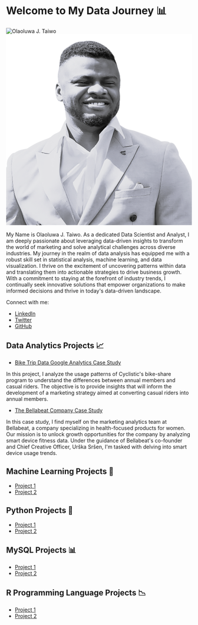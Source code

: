 # Welcome to My Data Journey 📊

![Olaoluwa J. Taiwo](https://github.com/OlaoluwajohnsonT/Portfolio/blob/main/1000020723-removebg.png)
![Olaoluwa J. Taiwo](https://github.com/OlaoluwajohnsonT/Portfolio/blob/main/ll2j58ef.png)

My Name is Olaoluwa J. Taiwo. As a dedicated Data Scientist and Analyst, I am deeply passionate about leveraging data-driven insights to transform the world of marketing and solve analytical challenges across diverse industries. My journey in the realm of data analysis has equipped me with a robust skill set in statistical analysis, machine learning, and data visualization. I thrive on the excitement of uncovering patterns within data and translating them into actionable strategies to drive business growth. With a commitment to staying at the forefront of industry trends, I continually seek innovative solutions that empower organizations to make informed decisions and thrive in today's data-driven landscape.

Connect with me:
- [LinkedIn](https://www.linkedin.com/in/your-linkedin-profile)
- [Twitter](https://twitter.com/your-twitter-handle)
- [GitHub](https://github.com/your-github-username)

## Data Analytics Projects 📈

- [Bike Trip Data Google Analytics Case Study](https://github.com/OlaoluwajohnsonT/Bike-Trip-Datat-Google-Analytics-Case-Study)

In this project, I analyze the usage patterns of Cyclistic's bike-share program to understand the differences between annual members and casual riders. The objective is to provide insights that will inform the development of a marketing strategy aimed at converting casual riders into annual members.
  
- [The Bellabeat Company Case Study](https://github.com/OlaoluwajohnsonT/The-BellaBeat-Company-Case-Study)

In this case study, I find myself on the marketing analytics team at Bellabeat, a company specializing in health-focused products for women. Our mission is to unlock growth opportunities for the company by analyzing smart device fitness data. Under the guidance of Bellabeat's co-founder and Chief Creative Officer, Urška Sršen, I'm tasked with delving into smart device usage trends.


## Machine Learning Projects 🤖

- [Project 1](project1_link_url)
- [Project 2](project2_link_url)
## Python Projects 🐍

- [Project 1](project1_link_url)
- [Project 2](project2_link_url)
## MySQL Projects 📊

- [Project 1](project1_link_url)
- [Project 2](project2_link_url)

## R Programming Language Projects 📉

- [Project 1](project1_link_url)
- [Project 2](project2_link_url)
